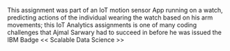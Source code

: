 This assignment was part of an IoT motion sensor App running on a watch, predicting actions of the individual wearing the watch based on his arm movements; this IoT Analytics assignments is one of many coding challenges that Ajmal Sarwary had to succeed in before he was issued the IBM Badge << Scalable Data Science >>
